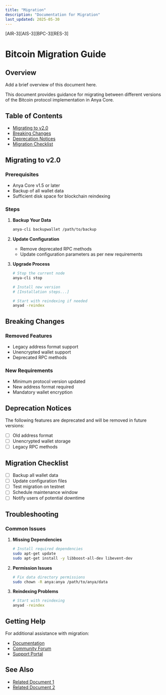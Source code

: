 ```yaml
---
title: "Migration"
description: "Documentation for Migration"
last_updated: 2025-05-30
---
```

[AIR-3][AIS-3][BPC-3][RES-3]


# Bitcoin Migration Guide

## Overview

Add a brief overview of this document here.


This document provides guidance for migrating between different versions of the Bitcoin protocol implementation in Anya Core.

## Table of Contents

- [Migrating to v2.0](#migrating-to-v20)
- [Breaking Changes](#breaking-changes)
- [Deprecation Notices](#deprecation-notices)
- [Migration Checklist](#migration-checklist)

## Migrating to v2.0

### Prerequisites

- Anya Core v1.5 or later
- Backup of all wallet data
- Sufficient disk space for blockchain reindexing

### Steps

1. **Backup Your Data**
   ```bash
   anya-cli backupwallet /path/to/backup
   ```

2. **Update Configuration**
   - Remove deprecated RPC methods
   - Update configuration parameters as per new requirements

3. **Upgrade Process**
   ```bash
   # Stop the current node
   anya-cli stop
   
   # Install new version
   # [Installation steps...]
   
   # Start with reindexing if needed
   anyad -reindex
   ```

## Breaking Changes

### Removed Features
- Legacy address format support
- Unencrypted wallet support
- Deprecated RPC methods

### New Requirements
- Minimum protocol version updated
- New address format required
- Mandatory wallet encryption

## Deprecation Notices

The following features are deprecated and will be removed in future versions:
- [ ] Old address format
- [ ] Unencrypted wallet storage
- [ ] Legacy RPC methods

## Migration Checklist

- [ ] Backup all wallet data
- [ ] Update configuration files
- [ ] Test migration on testnet
- [ ] Schedule maintenance window
- [ ] Notify users of potential downtime

## Troubleshooting

### Common Issues

1. **Missing Dependencies**
   ```bash
   # Install required dependencies
   sudo apt-get update
   sudo apt-get install -y libboost-all-dev libevent-dev
   ```

2. **Permission Issues**
   ```bash
   # Fix data directory permissions
   sudo chown -R anya:anya /path/to/anya/data
   ```

3. **Reindexing Problems**
   ```bash
   # Start with reindexing
   anyad -reindex
   ```

## Getting Help

For additional assistance with migration:
- [Documentation](https://docs.anya.org/bitcoin/migration)
- [Community Forum](https://community.anya.org)
- [Support Portal](https://support.anya.org)

## See Also

- [Related Document 1](./related1.md)
- [Related Document 2](./related2.md)
